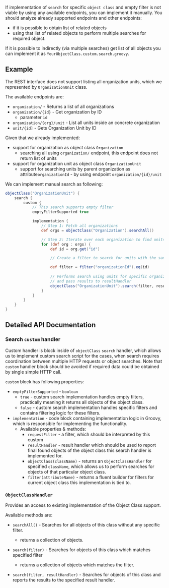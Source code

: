 If implementation of `search` for specific `object class` and  empty filter is not viable by using any available endpoints, you can implement it manually.
You should analyze already supported endpoints and other endpoints:

  - if it is possible to obtain list of related objects
  - using that list of related objects to perform multiple searches for required object.

If it is possible to indirectly (via multiple searches) get list of all objects you can implement it as
`YourObjectClass.custom.search.groovy`.


## Example

The REST interface does not support listing all organization units, which we represented by
`OrganizationUnit` class.

The available endpoints are:
* `organization/` - Returns a list of all organizations
* `organization/{id}` - Get organization by ID
    * parameter `id`
* `organization/{org}/unit` - List all units inside an concrete organization
* `unit/{id]` - Gets Organization Unit by ID

Given that we already implemented:
* support for organization as object class `Organization`
    * searching all using `organization/` endpoint, this endpoint does not return list of units
* support for organization unit as object class `OrganizationUnit`
    * support for searching units by parent organization as attribute`organizationId` - by using endpoint `organization/{id}/unit`

We can implement manual search as following:

```groovy
objectClass("OrganizationUnit") {
    search {
        custom {
            // This search supports empty filter
            emptyFilterSupported true

            implementation {
                // Step 1: Fetch all organizations
                def orgs = objectClass("Organization").searchAll()

                // Step 2: Iterate over each organization to find units
                for (def org : orgs) {
                    def id = org.get("id")

                    // Create a filter to search for units with the same organization ID

                    def filter = filter("organizationId").eq(id)
                    
                    // Performs search using units for specific organization
                    // and pass results to resultHandler
                    objectClass("OrganizationUnit").search(filter, resultHandler)
                }
            }
        }
    }
}
```

## Detailed API Documentation

### Search `custom` handler

Custom handler is block inside of `objectClass` `search` handler, which allows us to implement custom search script for the cases, when search requires coordination between multiple HTTP requests or object searches.
Note that `custom` handler block should be avoided if required data could be obtained by single simple HTTP call.

`custom` block has following properties:

* `emptyFilterSupported` - `boolean`
   * `true` - custom search implementation handles empty filters, practically meaning it returns all objects of the object class.
   * `false` - custom search implementation handles specific filters and contains filtering logic for these filters.
* `implementation` - code block containing implementation logic in Groovy, which is responsible for implementing the functionality.
  * Available properties & methods:
    * `requestFilter` - a filter, which should be interpreted by this custom
    * `resultHandler` - result handler which should be used to report final found objects of the object class this search handler is implemented for.
    * `objectClass(className)` - returns an `ObjectClassHandler` for specified `className`, which allows us to perform searches for objects of that particular object class.
    * `filter(attributeName)` - returns a fluent builder for filters for current object class this implementation is tied to.

### `ObjectClassHandler`

Provides an access to existing implementation of the Object Class support.

Available methods are:

* `searchAll()` - Searches for all objects of this class without any specific filter.
   * returns a collection of objects. 

* `search(filter)` - Searches for objects of this class which matches specified filter
   * returns a collection of objects which matches the filter.

* `search(filter, resultHandler)` - Searches for objects of this class and reports the results to the specified result handler.



